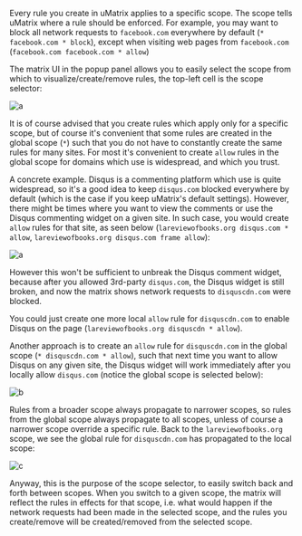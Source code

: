 Every rule you create in uMatrix applies to a specific scope. The scope tells uMatrix where a rule should be enforced. For example, you may want to block all network requests to `facebook.com` everywhere by default (`* facebook.com * block`), except when visiting web pages from `facebook.com` (`facebook.com facebook.com * allow`)

 The matrix UI in the popup panel allows you to easily select the scope from which to visualize/create/remove rules, the top-left cell is the scope selector:

![a](https://user-images.githubusercontent.com/585534/33131928-17587830-cf66-11e7-8a69-30902ac4ac87.png)

It is of course advised that you create rules which apply only for a specific scope, but of course it's convenient that some rules are created in the global scope (`*`) such that you do not have to constantly create the same rules for many sites. For most it's convenient to create `allow` rules in the global scope for domains which use is widespread, and which you trust.

A concrete example. Disqus is a commenting platform which use is quite widespread, so it's a good idea to keep `disqus.com` blocked everywhere by default (which is the case if you keep uMatrix's default settings). However, there might be times where you want to view the comments or use the Disqus commenting widget on a given site. In such case, you would create `allow` rules for that site, as seen below (`lareviewofbooks.org disqus.com * allow`, `lareviewofbooks.org disqus.com frame allow`):

![a](https://user-images.githubusercontent.com/585534/33133068-9c2f35aa-cf69-11e7-9d0b-edd09d36b5bf.png)

However this won't be sufficient to unbreak the Disqus comment widget, because after you allowed 3rd-party `disqus.com`, the Disqus widget is still broken, and now the matrix shows network requests to `disquscdn.com` were blocked.

You could just create one more local `allow` rule for `disquscdn.com` to enable Disqus on the page (`lareviewofbooks.org disquscdn * allow`).

Another approach is to create an `allow` rule for `disquscdn.com` in the global scope (`* disquscdn.com * allow`), such that next time you want to allow Disqus on any given site, the Disqus widget will work immediately after you locally allow `disqus.com` (notice the global scope is selected below):

![b](https://user-images.githubusercontent.com/585534/33133245-2e421de0-cf6a-11e7-9542-0dbb98e023aa.png)

Rules from a broader scope always propagate to narrower scopes, so rules from the global scope always propagate to all scopes, unless of course a narrower scope override a specific rule. Back to the `lareviewofbooks.org` scope, we see the global rule for `disquscdn.com` has propagated to the local scope:

![c](https://user-images.githubusercontent.com/585534/33133562-30a7f900-cf6b-11e7-93b1-934e80090cd4.png)

Anyway, this is the purpose of the scope selector, to easily switch back and forth between scopes. When you switch to a given scope, the matrix will reflect the rules in effects for that scope, i.e. what would happen if the network requests had been made in the selected scope, and the rules you create/remove will be created/removed from the selected scope.